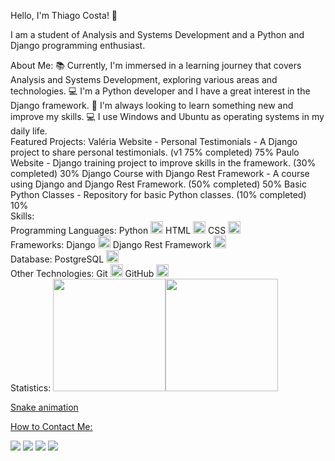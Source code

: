 Hello, I'm Thiago Costa! 👋

I am a student of Analysis and Systems Development and a Python and Django programming enthusiast.
<div>
    About Me:
    📚 Currently, I'm immersed in a learning journey that covers Analysis and Systems Development, exploring various areas and technologies.
    💻 I'm a Python developer and I have a great interest in the Django framework.
    🌱 I'm always looking to learn something new and improve my skills.
    💻 I use Windows and Ubuntu as operating systems in my daily life.

</div>
<div>
    Featured Projects:
        Valéria Website - Personal Testimonials - A Django project to share personal testimonials. (v1 75% completed) 75%
        Paulo Website - Django training project to improve skills in the framework. (30% completed) 30%
        Django Course with Django Rest Framework - A course using Django and Django Rest Framework. (50% completed) 50%
        Basic Python Classes - Repository for basic Python classes. (10% completed) 10%

</div>

<div>
    Skills:
      <div>
            Programming Languages:
            Python <img src="https://cdn.jsdelivr.net/gh/devicons/devicon/icons/python/python-original.svg" width="20" />
            HTML <img src="https://cdn.jsdelivr.net/gh/devicons/devicon/icons/html5/html5-original.svg" width="20"/>
            CSS <img src="https://cdn.jsdelivr.net/gh/devicons/devicon/icons/css3/css3-original.svg" width="20"/>
     </div>
  <div>
    Frameworks:
        Django <img src="https://cdn.jsdelivr.net/gh/devicons/devicon/icons/django/django-plain.svg" width="20" />
        Django Rest Framework <img src="https://cdn.jsdelivr.net/gh/devicons/devicon/icons/django/django-plain.svg" width="20" />
  </div>
  <div>
    Database:
        PostgreSQL <img src="https://cdn.jsdelivr.net/gh/devicons/devicon/icons/postgresql/postgresql-original.svg" width="20" />
  </div>
  <div>
    Other Technologies:
        Git <img src="https://cdn.jsdelivr.net/gh/devicons/devicon/icons/git/git-original.svg" width="20" />
        GitHub <img src="https://cdn.jsdelivr.net/gh/devicons/devicon/icons/github/github-original.svg" width="20" />
  </div>
</div>
<div>
Statistics:
  <a href="https://github.com/ThiagoCostaD">
  <img loading="lazy" height="180em" src="https://github-readme-stats.vercel.app/api/top-langs/?username=ThiagoCostaD&layout=compact&langs_count=7&theme=dracula"/><img loading="lazy" height="180em" src="https://github-readme-stats.vercel.app/api?username=ThiagoCostaD&show_icons=true&theme=dracula&include_all_commits=true&count_private=true"/>

Snake animation
</div>
How to Contact Me:
<div>

<a href="https://www.youtube.com/channel/UC_6vnFWiuP_fKq5P0ApCcGg" target="_blank"><img loading="lazy" src="https://img.shields.io/badge/YouTube-FF0000?style=for-the-badge&logo=youtube&logoColor=white" target="_blank"></a>
<a href = "mailto:thiagoocdiniz@gmail.com"><img loading="lazy" src="https://img.shields.io/badge/Gmail-D14836?style=for-the-badge&logo=gmail&logoColor=white" target="_blank"></a>
<a href="https://www.linkedin.com/in/thiagocostadiniz/" target="_blank"><img loading="lazy" src="https://img.shields.io/badge/-LinkedIn-%230077B5?style=for-the-badge&logo=linkedin&logoColor=white" target="_blank"></a>
<a href="https://twitter.com/CostaThiagoD" target="_blanck"><img loading="lazy" src="https://img.shields.io/badge/Twitter-1DA1F2?style=for-the-badge&logo=twitter&logoColor=white" target="_blank"><a>
<!--<a href="ttps://www.instagram.com/thiagocostadiniz/" target="_blank"><img loading="lazy" src="https://img.shields.io/badge/-Instagram-%23E4405F?style=for-the-badge&logo=instagram&logoColor=white" target="_blank"></a> -->
</div>
